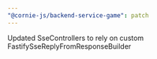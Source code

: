 ```yaml
---
"@cornie-js/backend-service-game": patch
---
```


Updated SseControllers to rely on custom FastifySseReplyFromResponseBuilder
